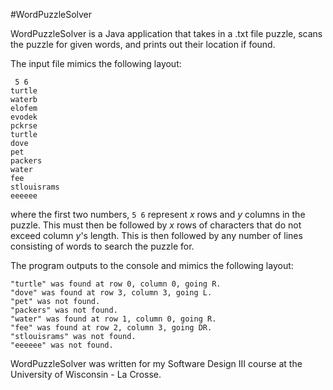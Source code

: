 #WordPuzzleSolver 

WordPuzzleSolver is a Java application that takes in a .txt file puzzle, scans the puzzle for given words, and prints out their location if found.

The input file mimics the following layout:
```
 5 6
turtle
waterb
elofem
evodek
pckrse
turtle
dove
pet
packers
water
fee
stlouisrams
eeeeee
```
where the first two numbers, ```5 6``` represent *x* rows and *y* columns in the puzzle. This must then be followed by *x* rows of characters that
do not exceed column *y*'s length.
This is then followed by any number of lines consisting of words to search the puzzle for.

The program outputs to the console and mimics the following layout:

```
"turtle" was found at row 0, column 0, going R.
"dove" was found at row 3, column 3, going L.
"pet" was not found.
"packers" was not found.
"water" was found at row 1, column 0, going R.
"fee" was found at row 2, column 3, going DR.
"stlouisrams" was not found.
"eeeeee" was not found.
```

WordPuzzleSolver was written for my Software Design III course at the University of Wisconsin - La Crosse.
